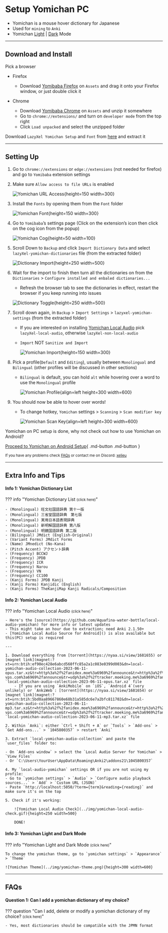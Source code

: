 # Setup Yomichan PC

- Yomichan is a mouse hover dictionary for Japanese
- Used for `mining` to `Anki`
- Yomichan [Light](../img/yomichan-light.png) | [Dark](../img/yomichan-dark.png) Mode

---

## Download and Install
Pick a browser

- Firefox

    - Download [Yomibaba Firefox](https://github.com/forsakeninfinity/yomibaba/releases) on `Assets` and drag it onto your Firefox window, or just double click it

- Chrome

    - Download [Yomibaba Chrome](https://github.com/forsakeninfinity/yomibaba/releases) on `Assets` and unzip it somewhere
    - Go to `chrome://extensions/` and turn on `developer mode` from the top right
    - Click `Load unpacked` and select the unzipped folder

Download `LazyXel Yomichan Setup` and `Font` from [here](https://drive.google.com/drive/folders/1s_PdQ9HWvpDFXkh_AGGzVgqrFBGhUsbI?usp=sharing) and extract it

---

## Setting Up

1. Go to `chrome://extensions` or `edge://extensions` (not needed for firefox) and go to `Yomibaba` extension settings

2. Make sure `Allow access to file URLs` is enabled

    ![Yomichan URL Access](../img/url-access.png){height=150 width=300}

3. Install the `Fonts` by opening them from the `Font` folder

    ![Yomichan Font](../img/fonts.png){height=150 width=300}

4. Go to `Yomibaba`’s settings page (Click on the extension’s icon then click on the cog icon from the popup)

    ![Yomichan Cog](../img/yomichan-cog.png){height=50 width=100}

5. Scroll Down to `Backup` and click `Import Dictionary Data` and select `lazyXel-yomichan-dictionaries` file (from the extracted folder)

    ![Dictionary Import](../img/import-dictionary.png){height=250 width=500}

6. Wait for the import to finish then turn all the dictionaries on from the `Dictionaries` > `Configure installed and enbaled dictionaries...`
    - Refresh the browser tab to see the dictionaries in effect,
restart the browser if you keep running into issues

    ![Dictionary Toggle](../img/dictionary-toggle.png){height=250 width=500}

7. Scroll down again, in `Backup` > `Import Settings` > `lazyxel-yomichan-settings` (from the extracted folder)
    - If you are interested on installing [Yomichan Local Audio](https://xelieu.github.io/jp-lazy-guide/setupYomichanOnPC/#yomichan-local-audio) pick `lazyXel-local-audio`, otherwise `lazyXel-non-local-audio`
    - `Import` NOT `Sanitize and Import`
    
        ![Yomichan Import](../img/yomichan-import.png){height=150 width=300}

8. Pick a profile(`Default` and `Editing`), usually between `Monolingual` and `Bilingual` (other profiles will be discussed in other sections)
    - `Bilingual` is default, you can hold `alt` while hovering over a word to use the `Monolingual` profile

        ![Yomichan Profile](../img/yomichan-profiles.png){align=left height=300 width=600}



9. You should now be able to hover over words!
    - To change hotkey, `Yomichan` settings > `Scanning` > `Scan modifier key`
    
        ![Yomichan Scan Key](../img/yomichan-scan-key.png){align=left height=300 width=600}
    

Yomichan on PC setup is done, why not check out how to use Yomichan on Android?

[Proceed to Yomichan on Android Setup](setupYomichanOnAndroid.md){ .md-button .md-button }

<small>If you have any problems check [FAQs](https://xelieu.github.io/jp-lazy-guide/setupYomichanOnPC/#faqs) or contact me on Discord: [xelieu](https://www.discordapp.com/users/719459399168426054)</small>

---

## Extra Info and Tips

#### Info 1: Yomichan Dictionary List

??? info "Yomichan Dictionary List <small>(click here)</small>"

    - (Monolingual) 旺文社国語辞典 第十一版
    - (Monolingual) 三省堂国語辞典　第七版
    - (Monolingual) 実用日本語表現辞典
    - (Monolingual) 新明解国語辞典 第八版
    - (Monolingual) 明鏡国語辞典 第二版
    - (Bilingual) JMdict (English-Original)
    - (Variant Forms) JMdict Forms
    - (Name) JMnedict (No-Kana)
    - (Pitch Accent) アクセント辞典
    - (Frequency) BCCWJ
    - (Frequency) JPDB
    - (Frequency) ICR
    - (Frequency) Narou
    - (Frequency) VN
    - (Frequency) CC100
    - (Kanji Forms) JPDB Kanji
    - (Kanji Forms) Kanjidic (English)
    - (Kanji Forms) TheKanjiMap Kanji Radicals/Composition

#### Info 2: Yomichan Local Audio

??? info "Yomichan Local Audio <small>(click here)</small>"

    - Here's the [source](https://github.com/Aquafina-water-bottle/local-audio-yomichan) for more info or latest updates
    - This might take an hour due to extraction; need Anki 2.1.50+
    - [Yomichan Local Audio Source for Android]() is also available but this(PC) setup is required

    ---

    1. Download everything from [torrent](https://nyaa.si/view/1681655) or [magnet link](magnet:?xt=urn:btih:ef90ec428e6abcd560ffc85a2a1c083e0399d003&dn=local-yomichan-audio-collection-2023-06-11-opus.tar.xz&tr=http%3a%2f%2fanidex.moe%3a6969%2fannounce&tr=http%3a%2f%2fnyaa.tracker.wf%3a7777%2fannounce&tr=udp%3a%2f%2fexodus.desync.com%3a6969%2fannounce&tr=udp%3a%2f%2ftracker.opentrackr.org%3a1337%2fannounce&tr=udp%3a%2f%2fopen.stealth.si%3a80%2fannounce&tr=udp%3a%2f%2ftracker.tiny-vps.com%3a6969%2fannounce&tr=udp%3a%2f%2ftracker.moeking.me%3a6969%2fannounce&tr=udp%3a%2f%2fopentracker.i2p.rocks%3a6969%2fannounce&tr=udp%3a%2f%2ftracker.openbittorrent.com%3a6969%2fannounce&tr=udp%3a%2f%2ftracker.torrent.eu.org%3a451%2fannounce&tr=udp%3a%2f%2fexplodie.org%3a6969%2fannounce&tr=udp%3a%2f%2ftracker.zerobytes.xyz%3a1337%2fannounce): `local-yomichan-audio-collection-2023-06-11-opus.tar.xz` file
        - If you are using `AnkiMobile` on `iOS`, `Android 4`(very unlikely) or `AnkiWeb`: [torrent](https://nyaa.si/view/1681654) or [magnet link](magnet:?xt=urn:btih:5bd0aa89667860e68b31a585dc6e7a2bfc811702&dn=local-yomichan-audio-collection-2023-06-11-mp3.tar.xz&tr=http%3a%2f%2fanidex.moe%3a6969%2fannounce&tr=http%3a%2f%2fnyaa.tracker.wf%3a7777%2fannounce&tr=udp%3a%2f%2fexodus.desync.com%3a6969%2fannounce&tr=udp%3a%2f%2ftracker.opentrackr.org%3a1337%2fannounce&tr=udp%3a%2f%2fopen.stealth.si%3a80%2fannounce&tr=udp%3a%2f%2ftracker.tiny-vps.com%3a6969%2fannounce&tr=udp%3a%2f%2ftracker.moeking.me%3a6969%2fannounce&tr=udp%3a%2f%2fopentracker.i2p.rocks%3a6969%2fannounce&tr=udp%3a%2f%2ftracker.openbittorrent.com%3a6969%2fannounce&tr=udp%3a%2f%2ftracker.torrent.eu.org%3a451%2fannounce&tr=udp%3a%2f%2fexplodie.org%3a6969%2fannounce&tr=udp%3a%2f%2ftracker.zerobytes.xyz%3a1337%2fannounce) `local-yomichan-audio-collection-2023-06-11-mp3.tar.xz` file

    2. Within `Anki`: either `Ctrl + Shift + A` or `Tools` > `Add-ons` > `Get Add-ons...` > `1045800357` > restart `Anki`

    3. Extract `local-yomichan-audio-collection` and paste the `user_files` folder to:
    
    - On `Add-ons window` > select the `Local Audio Server for Yomichan` > `View Files`
    - Or `C:\Users\YourUser\AppData\Roaming\Anki2\addons21\1045800357`

    4. My `local-audio-yomichan` settings OR if you are not using my profile:
    - Go to `yomichan settings` > `Audio` > `Configure audio playback sources...` > `Add` > `Custom URL (JSON)`
    - Paste `http://localhost:5050/?term={term}&reading={reading}` and make sure it's on the top

    5. Check if it's working:
    
        ![Yomichan Local Audio Check](../img/yomichan-local-audio-check.gif){height=250 width=500}

        DONE!

#### Info 3: Yomichan Light and Dark Mode

??? info "Yomichan Light and Dark Mode <small>(click here)</small>"

    To change the yomichan theme, go to `yomichan settings` > `Appearance` > `Theme`

    ![Yomichan Theme](../img/yomichan-theme.png){height=300 width=600}

---

## FAQs

#### Question 1: Can I add a yomichan dictionary of my choice?

??? question "Can I add, delete or modify a yomichan dictionary of my choice? <small>(click here)</small>"

    - Yes, most dictionaries should be compatible with the JPMN format
